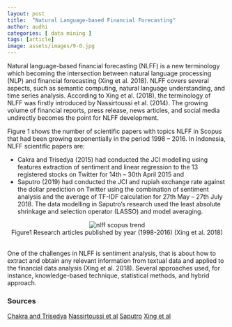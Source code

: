 ```yaml
---
layout: post
title:  "Natural Language-based Financial Forecasting"
author: audhi
categories: [ data mining ]
tags: [article]
image: assets/images/9-0.jpg
---
```

Natural language-based financial forecasting (NLFF) is a new terminology which becoming the intersection between natural language processing (NLP) and financial forecasting (Xing et al. 2018). NLFF covers several aspects, such as semantic computing, natural language understanding, and time series analysis. According to Xing et al. (2018), the terminology of NLFF was firstly introduced by Nassirtoussi et al. (2014). The growing volume of financial reports, press release, news articles, and social media undirectly becomes the point for NLFF development. 

Figure 1 shows the number of scientific papers with topics NLFF in Scopus that had been growing exponentially in the period 1998 – 2016. In Indonesia, NLFF scientific papers are:
- Cakra and Trisedya (2015) had conducted the JCI modelling using features extraction of sentiment and linear regression to the 13 registered stocks on Twitter for 14th – 30th April 2015 and 
- Saputro (2019) had conducted the JCI and rupiah exchange rate against the dollar prediction on Twitter using the combination of sentiment analysis and the average of TF-IDF calculation for 27th May – 27th July 2018. The data modelling in Saputro’s research used the least absolute shrinkage and selection operator (LASSO) and model averaging.

<div style="align: left; text-align:center;">
    <img src="{{site.baseurl}}/assets/images/9-1.jpg" alt="nlff scopus trend"/>
    <div class="caption">Figure1 Research articles published by year (1998-2016) (Xing et al. 2018)</div>
</div>
<br>

One of the challenges in NLFF is sentiment analysis, that is about how to extract and obtain any relevant information from textual data and applied to the financial data analysis (Xing et al. 2018). Several approaches used, for instance, knowledge-based technique, statistical methods, and hybrid approach.

### Sources
<a target="_blank" href="https://scholar.ui.ac.id/en/publications/stock-price-prediction-using-linear-regression-based-on-sentiment" class="btn btn-danger">Chakra and Trisedya</a> <a target="_blank" href="https://dl.acm.org/doi/10.1016/j.eswa.2014.06.009" class="btn btn-warning">Nassirtoussi et al</a> <a target="_blank" href="https://www.nurandi.id/blog/katadasar-stemming-bahasa-indonesia-dengan-r/" class="btn btn-primary">Saputro</a> <a target="_blank" href="https://dl.acm.org/doi/10.1007/s10462-017-9588-9" class="btn btn-success">Xing et al</a>
